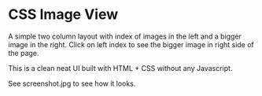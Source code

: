 CSS Image View
==============

A simple two column layout with index of images in the left and a bigger image in the right. Click on left index to see the bigger image in right side of the page. 

This is a clean neat UI built with HTML + CSS without any Javascript. 

See screenshot.jpg to see how it looks.
